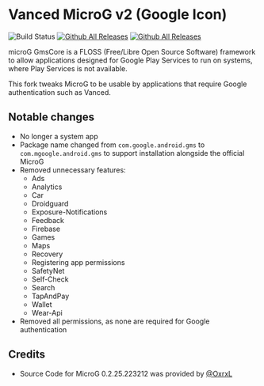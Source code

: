 # Vanced MicroG v2 (Google Icon)

![Build Status](https://github.com/TeamVanced/VancedMicroG/workflows/Debug%20APK%20Builder/badge.svg)
[![Github All Releases](https://img.shields.io/github/downloads/inotia00/VancedMicroG_v2/total.svg)](https://github.com/inotia00/VancedMicroG_v2/releases) [![Github All Releases](https://img.shields.io/github/release/inotia00/VancedMicroG_v2.svg)](https://github.com/inotia00/VancedMicroG_v2/releases)

microG GmsCore is a FLOSS (Free/Libre Open Source Software) framework to allow applications designed for Google Play Services to run on systems, where Play Services is not available.

This fork tweaks MicroG to be usable by applications that require Google authentication such as Vanced.

## Notable changes

- No longer a system app
- Package name changed from `com.google.android.gms` to `com.mgoogle.android.gms` to support installation alongside the official MicroG
- Removed unnecessary features:
  - Ads
  - Analytics
  - Car
  - Droidguard
  - Exposure-Notifications
  - Feedback
  - Firebase
  - Games
  - Maps
  - Recovery
  - Registering app permissions
  - SafetyNet
  - Self-Check
  - Search
  - TapAndPay
  - Wallet
  - Wear-Api
- Removed all permissions, as none are required for Google authentication

## Credits

- Source Code for MicroG 0.2.25.223212 was provided by [@OxrxL](https://github.com/OxrxL)